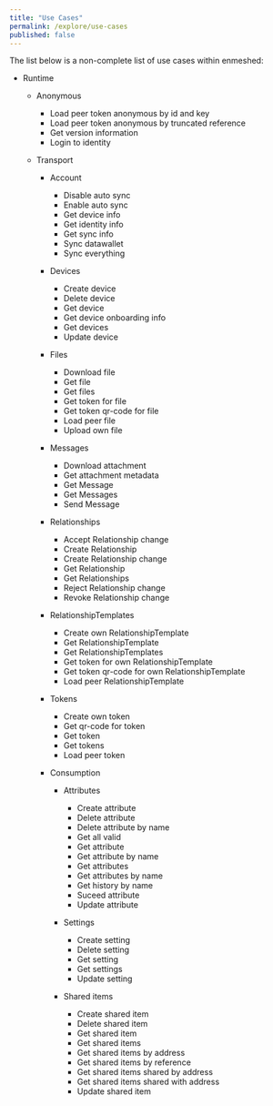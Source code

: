 ```yaml
---
title: "Use Cases"
permalink: /explore/use-cases
published: false
---
```


The list below is a non-complete list of use cases within enmeshed:

- Runtime

  - Anonymous
    - Load peer token anonymous by id and key
    - Load peer token anonymous by truncated reference
    - Get version information
    - Login to identity
  - Transport

    - Account
      - Disable auto sync
      - Enable auto sync
      - Get device info
      - Get identity info
      - Get sync info
      - Sync datawallet
      - Sync everything
    - Devices
      - Create device
      - Delete device
      - Get device
      - Get device onboarding info
      - Get devices
      - Update device
    - Files
      - Download file
      - Get file
      - Get files
      - Get token for file
      - Get token qr-code for file
      - Load peer file
      - Upload own file
    - Messages
      - Download attachment
      - Get attachment metadata
      - Get Message
      - Get Messages
      - Send Message
    - Relationships
      - Accept Relationship change
      - Create Relationship
      - Create Relationship change
      - Get Relationship
      - Get Relationships
      - Reject Relationship change
      - Revoke Relationship change
    - RelationshipTemplates
      - Create own RelationshipTemplate
      - Get RelationshipTemplate
      - Get RelationshipTemplates
      - Get token for own RelationshipTemplate
      - Get token qr-code for own RelationshipTemplate
      - Load peer RelationshipTemplate
    - Tokens

      - Create own token
      - Get qr-code for token
      - Get token
      - Get tokens
      - Load peer token

    - Consumption

      - Attributes

        - Create attribute
        - Delete attribute
        - Delete attribute by name
        - Get all valid
        - Get attribute
        - Get attribute by name
        - Get attributes
        - Get attributes by name
        - Get history by name
        - Suceed attribute
        - Update attribute

      - Settings

        - Create setting
        - Delete setting
        - Get setting
        - Get settings
        - Update setting

      - Shared items

        - Create shared item
        - Delete shared item
        - Get shared item
        - Get shared items
        - Get shared items by address
        - Get shared items by reference
        - Get shared items shared by address
        - Get shared items shared with address
        - Update shared item
